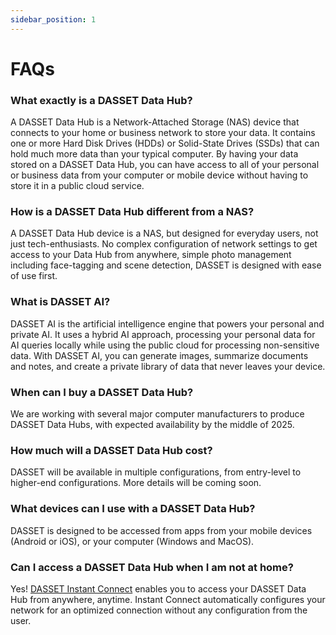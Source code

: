 ```yaml
---
sidebar_position: 1
---
```


# FAQs

### What exactly is a DASSET Data Hub?

A DASSET Data Hub is a Network-Attached Storage (NAS) device that connects to your home or business network to store your data.  It contains one or more Hard Disk Drives (HDDs) or Solid-State Drives (SSDs) that can hold much more data than your typical computer.  By having your data stored on a DASSET Data Hub, you can have access to all of your personal or business data from your computer or mobile device without having to store it in a public cloud service.

### How is a DASSET Data Hub different from a NAS?

A DASSET Data Hub device is a NAS, but designed for everyday users, not just tech-enthusiasts.  No complex configuration of network settings to get access to your Data Hub from anywhere, simple photo management including face-tagging and scene detection, DASSET is designed with ease of use first.

### What is DASSET AI?

DASSET AI is the artificial intelligence engine that powers your personal and private AI.  It uses a hybrid AI approach, processing your personal data for AI queries locally while using the public cloud for processing non-sensitive data.  With DASSET AI, you can generate images, summarize documents and notes, and create a private library of data that never leaves your device.

### When can I buy a DASSET Data Hub?

We are working with several major computer manufacturers to produce DASSET Data Hubs, with expected availability by the middle of 2025.

### How much will a DASSET Data Hub cost?

DASSET will be available in multiple configurations, from entry-level to higher-end configurations.  More details will be coming soon.

### What devices can I use with a DASSET Data Hub?

DASSET is designed to be accessed from apps from your mobile devices (Android or iOS), or your computer (Windows and MacOS).

### Can I access a DASSET Data Hub when I am not at home?

Yes!  [DASSET Instant Connect](https://docs.planetxlabs.io/docs/concepts/dasset-instant-connect) enables you to access your DASSET Data Hub from anywhere, anytime.  Instant Connect automatically configures your network for an optimized connection without any configuration from the user.


